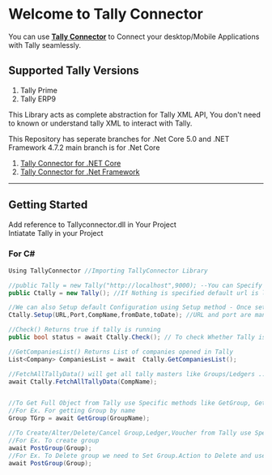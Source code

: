 # Welcome to Tally Connector

You can use **[Tally Connector](https://github.com/saivineeth100/TallyConnector/)** to Connect your desktop/Mobile Applications with Tally seamlessly.

## Supported Tally Versions

1. Tally Prime
2. Tally ERP9

This Library acts as complete abstraction for Tally XML API,
You don't need to known or understand tally XML to interact with Tally.

This Repository has seperate branches for .Net Core 5.0 and .NET Framework 4.7.2 main branch is for .Net Core

1. [Tally Connector for .NET Core](https://github.com/saivineeth100/TallyConnector/tree/master)
2. [Tally Connector for .Net Framework](https://github.com/saivineeth100/TallyConnector/tree/NET-Framework)

___

## Getting Started

Add reference to Tallyconnector.dll in Your Project  
Intiatate Tally in your Project

### For C#

```C#
Using TallyConnector //Importing TallyConnector Library

//public Tally = new Tally("http://localhost",9000); --You can Specify url and port on which tally is running
public Ctally = new Tally(); //If Nothing is specified default url is localhost running on port 9000

//We can also Setup default Configuration using Setup method - Once setup you no need to explicitly send these through each methods
Ctally.Setup(URL,Port,CompName,fromDate,toDate); //URL and port are mandatory Fields 

//Check() Returns true if tally is running
public bool status = await Ctally.Check(); // To check Whether Tally is running on Given url and port. 

//GetCompaniesList() Returns List of companies opened in Tally
List<Company> CompaniesList = await  Ctally.GetCompaniesList();

//FetchAllTallyData() will get all tally masters like Groups/Ledgers ...etc., in Tally.Groups,Tally.Ledgers lists
await Ctally.FetchAllTallyData(CompName);


//To Get Full Object from Tally use Specific methods like GetGroup, GetLedger, GetCostCategory,GetCostCenter ..etc.,
//For Ex. For getting Group by name
Group TGrp = await GetGroup(GroupName);

//To Create/Alter/Delete/Cancel Group,Ledger,Voucher from Tally use Specific methods like PostGroup, PostLedger, PostCostCategory,PostCostCenter ..etc.,
//For Ex. To create group
await PostGroup(Group);
//For Ex. To Delete group we need to Set Group.Action to Delete and use the same method
await PostGroup(Group); 
```
